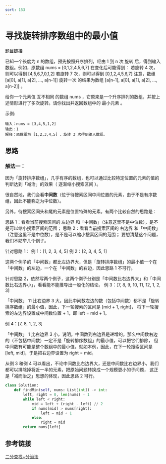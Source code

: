 ```yaml
---
sort: 153
---
```

# 寻找旋转排序数组中的最小值

[题目链接](https://leetcode-cn.com/problems/find-minimum-in-rotated-sorted-array/)

已知一个长度为 n 的数组，预先按照升序排列，经由 1 到 n 次 旋转 后，得到输入数组。例如，原数组 nums = [0,1,2,4,5,6,7] 在变化后可能得到：
若旋转 4 次，则可以得到 [4,5,6,7,0,1,2]
若旋转 7 次，则可以得到 [0,1,2,4,5,6,7]
注意，数组 [a[0], a[1], a[2], ..., a[n-1]] 旋转一次 的结果为数组 [a[n-1], a[0], a[1], a[2], ..., a[n-2]] 。

给你一个元素值 互不相同 的数组 nums ，它原来是一个升序排列的数组，并按上述情形进行了多次旋转。请你找出并返回数组中的 最小元素 。

示例:
```
输入：nums = [3,4,5,1,2]
输出：1
解释：原数组为 [1,2,3,4,5] ，旋转 3 次得到输入数组。
```

## 思路

### 解法一：
因为「旋转排序数组」，几乎有序的数组，也可以通过比较特定位置的元素的值的判断达到「减治」的效果（ 逐渐缩小搜索区间 ）。

很自然地，我们会看**中间数**（位于待搜索区间中间位置的元素，由于不是有序数组，因此不能称之为中位数）。

另外，待搜索区间头和尾的元素是位置特殊的元素。有两个比较自然的思路是：

思路 1：看看当前搜索区间的 左边界 和「中间数」（注意这里不是中位数），是不是可以缩小搜索区间的范围；
思路 2：看看当前搜索区间的 右边界 和「中间数」（注意这里不是中位数），是不是可以缩小搜索区间的范围；
要想清楚这个问题，我们不妨举几个例子。

针对思路 1：
例 1：[1, 2, 3, 4, 5]
例 2：[2, 3, 4, 5, 1]

这两个例子的「中间数」都比左边界大，但是「旋转排序数组」的最小值一个在「中间数」的左边，一个在「中间数」的右边，因此思路 1 不可行。

针对思路 2，依然写两个例子，这两个例子分别是「中间数比右边界大」和「中间数比右边界小」，看看能不能推导出一般化的结论。
例 3：[7, 8, 9, 10, 11, 12, 1, 2, 3]

「中间数」 11 比右边界 3 大，因此中间数左边的数（包括中间数）都不是「旋转排序数组」的最小值，因此，下一轮搜索的区间是 [mid + 1, right]，
将下一轮搜索的左边界设置成中间数位置 + 1，即 left = mid + 1。

例 4：[7, 8, 1, 2, 3]

「中间数」 1 比右边界 3 小，说明，中间数到右边界是递增的，那么中间数右边的（不包括中间数）一定不是「旋转排序数组」的最小值，可以把它们排除，
但中间数有可能是整个数组中的最小值，就如本例，因此，在下一轮搜索区间是 [left, mid]，于是把右边界设置为 right = mid。

从例 3 和例 4 可以看出，不论中间数比右边界大，还是中间数比右边界小，我们都可以排除掉将近一半的元素，把原始问题转换成一个规模更小的子问题，
这正是「减而治之」思想的体现，因此思路 2 可行。


```python
class Solution:
    def findMin(self, nums: List[int]) -> int:
        left, right = 0, len(nums) - 1
        while left < right:
            mid = left + (right - left) // 2
            if nums[mid] > nums[right]:
                left = mid + 1
            else:
                right = mid
        return nums[left]
```

## 参考链接
[二分查找+分治法](https://leetcode-cn.com/problems/find-minimum-in-rotated-sorted-array/solution/er-fen-fa-fen-zhi-fa-python-dai-ma-java-dai-ma-by-/)